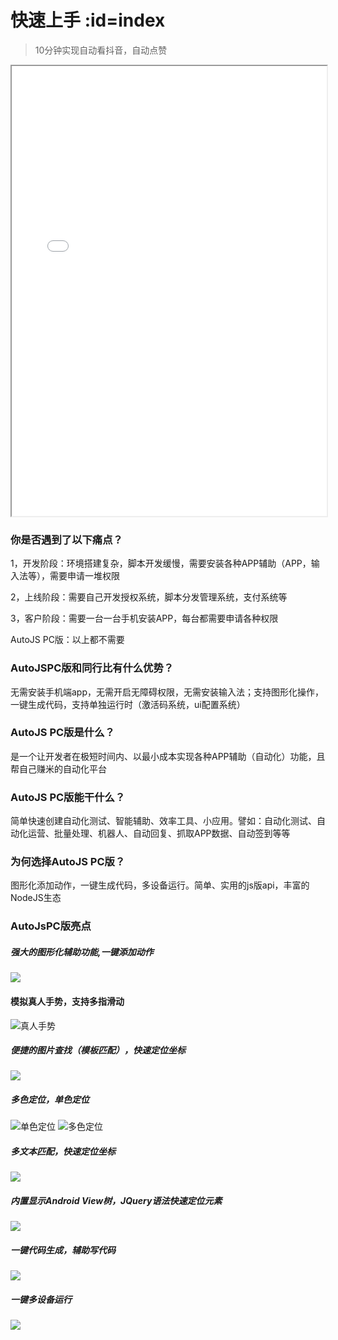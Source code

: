 # 快速上手 :id=index

> 10分钟实现自动看抖音，自动点赞

<iframe src="//player.bilibili.com/player.html?aid=469496103&bvid=BV1T541197MS&cid=729346461&page=1" width="100%" height="720px" allowfullscreen="true"> </iframe>

### 你是否遇到了以下痛点？
1，开发阶段：环境搭建复杂，脚本开发缓慢，需要安装各种APP辅助（APP，输入法等），需要申请一堆权限

2，上线阶段：需要自己开发授权系统，脚本分发管理系统，支付系统等

3，客户阶段：需要一台一台手机安装APP，每台都需要申请各种权限

AutoJS PC版：以上都不需要

### AutoJSPC版和同行比有什么优势？

无需安装手机端app，无需开启无障碍权限，无需安装输入法；支持图形化操作，一键生成代码，支持单独运行时（激活码系统，ui配置系统）

### AutoJS PC版是什么？
是一个让开发者在极短时间内、以最小成本实现各种APP辅助（自动化）功能，且帮自己赚米的自动化平台

### AutoJS PC版能干什么？
简单快速创建自动化测试、智能辅助、效率工具、小应用。譬如：自动化测试、自动化运营、批量处理、机器人、自动回复、抓取APP数据、自动签到等等

### 为何选择AutoJS PC版？
图形化添加动作，一键生成代码，多设备运行。简单、实用的js版api，丰富的NodeJS生态

### AutoJsPC版亮点
##### 强大的图形化辅助功能,一键添加动作
![](./media/index_add_action.png)
####  模拟真人手势，支持多指滑动
![真人手势](./media/README-1663834751488.gif)
##### 便捷的图片查找（模板匹配），快速定位坐标
![](./media/index_template_match.png)
##### 多色定位，单色定位
![单色定位](./media/README-1663834861929.gif)
![多色定位](./media/README-1663834871664.gif)

##### 多文本匹配，快速定位坐标
![](./media/index_text_find.png)
##### 内置显示Android View树，JQuery语法快速定位元素
![](./media/index_jquery_seletor.png)
##### 一键代码生成，辅助写代码
![](./media/index_gen_code.png)
##### 一键多设备运行
![](./media/index_muti_devices.png)
